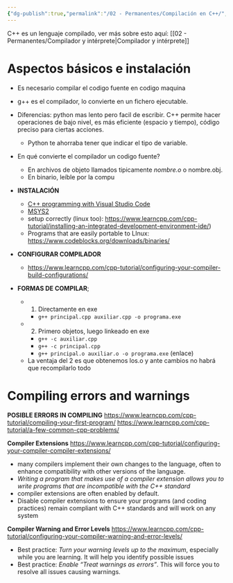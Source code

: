 ```yaml
---
{"dg-publish":true,"permalink":"/02 - Permanentes/Compilación en C++/","title":"Compilación en C++","noteIcon":""}
---
```



C++ es un lenguaje compilado, ver más sobre esto aquí: [[02 - Permanentes/Compilador y intérprete\|Compilador y intérprete]]

# Aspectos básicos e instalación

- Es necesario compilar el codigo fuente en codigo maquina
- g++ es el compilador, lo convierte en un fichero ejecutable.
- Diferencias: python mas lento pero facil de escribir. C++ permite hacer operaciones de bajo nivel, es más eficiente (espacio y tiempo), código preciso para ciertas acciones.
	- Python te ahorraba tener que indicar el tipo de variable.
- En qué convierte el compilador un codigo fuente?
	- En archivos de objeto llamados tipicamente *nombre.o* o nombre.obj.
	- En binario, leíble por la compu

- **INSTALACIÓN**
	- [C++ programming with Visual Studio Code](https://code.visualstudio.com/docs/languages/cpp#_example-install-mingwx64)
	- [MSYS2](https://www.msys2.org/)
	- setup correctly (linux too): https://www.learncpp.com/cpp-tutorial/installing-an-integrated-development-environment-ide/)
	- Programs that are easily portable to LInux: https://www.codeblocks.org/downloads/binaries/

- **CONFIGURAR COMPILADOR**
	- https://www.learncpp.com/cpp-tutorial/configuring-your-compiler-build-configurations/

- **FORMAS DE COMPILAR**;
	- 1)  Directamente en exe
		- ``g++ principal.cpp auxiliar.cpp -o programa.exe``
	- 2)  Primero objetos, luego linkeado en exe
		- ``g++ -c auxiliar.cpp``
		- ``g++ -c principal.cpp``
		- `g++ principal.o auxiliar.o -o programa.exe` (enlace)
	- La ventaja del 2 es que obtenemos los.o y ante cambios no habrá que recompilarlo todo

# Compiling errors and warnings

**POSIBLE ERRORS IN COMPILING**
https://www.learncpp.com/cpp-tutorial/compiling-your-first-program/
https://www.learncpp.com/cpp-tutorial/a-few-common-cpp-problems/

**Compiler Extensions**
https://www.learncpp.com/cpp-tutorial/configuring-your-compiler-compiler-extensions/
- many compilers implement their own changes to the language, often to enhance compatibility with other versions of the language.
- *Writing a program that makes use of a compiler extension allows you to write programs that are incompatible with the C++ standard*
- compiler extensions are often enabled by default.
- Disable compiler extensions to ensure your programs (and coding practices) remain compliant with C++ standards and will work on any system

**Compiler Warning and Error Levels**
https://www.learncpp.com/cpp-tutorial/configuring-your-compiler-warning-and-error-levels/
- Best practice: *Turn your warning levels up to the maximum*, especially while you are learning. It will help you identify possible issues
- Best practice: *Enable “Treat warnings as errors”*. This will force you to resolve all issues causing warnings.
